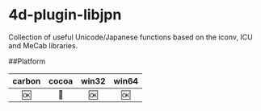 4d-plugin-libjpn
================

Collection of useful Unicode/Japanese functions based on the iconv, ICU and MeCab libraries.

##Platform

| carbon | cocoa | win32 | win64 |
|:------:|:-----:|:---------:|:---------:|
|🆗|🚫|🆗|🆗|
